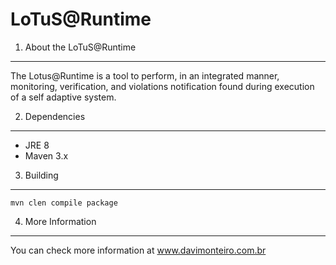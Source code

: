 LoTuS@Runtime
================================

1. About the LoTuS@Runtime
--------------------------------------
The Lotus@Runtime is a tool to perform, in an integrated manner, monitoring, verification, and violations notification found during execution of a self adaptive system.

2. Dependencies
--------------------------------------
- JRE 8
- Maven 3.x


3. Building
--------------------------------------
``
mvn clen compile package
``

4. More Information
--------------------------------------
You can check more information at www.davimonteiro.com.br
